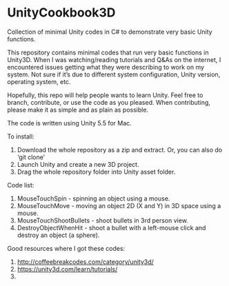 # UnityCookbook3D
Collection of minimal Unity codes in C# to demonstrate very basic Unity functions.

This repository contains minimal codes that run very basic functions in
Unity3D. When I was watching/reading tutorials and Q&As on the
internet, I encountered issues getting what they were describing to work
on my system. Not sure if it’s due to different system configuration,
Unity version, operating system, etc.

Hopefully, this repo will help people wants to learn Unity. Feel free
to branch, contribute, or use the code as you pleased. When contributing, please make it as simple and as plain as possible. 

The code is written using Unity 5.5 for Mac.

To install:
1. Download the whole repository as a zip and extract. Or, you can also do
‘git clone’
2. Launch Unity and create a new 3D project.
3. Drag the whole repository folder into Unity asset folder.

Code list:
1. MouseTouchSpin - spinning an object using a mouse.
2. MouseTouchMove - moving an object 2D (X and Y) in 3D space using a mouse.
3. MouseTouchShootBullets - shoot bullets in 3rd person view.
4. DestroyObjectWhenHit - shoot a bullet with a left-mouse click and destroy an object (a sphere).

Good resources where I got these codes:
1. http://coffeebreakcodes.com/category/unity3d/
2. https://unity3d.com/learn/tutorials/
3. 
